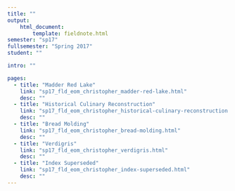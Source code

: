 ```yaml
---
title: ""
output:
    html_document:
        template: fieldnote.html
semester: "sp17"
fullsemester: "Spring 2017"
student: ""

intro: ""

pages:
  - title: "Madder Red Lake"
    link: "sp17_fld_eom_christopher_madder-red-lake.html"
    desc: ""
  - title: "Historical Culinary Reconstruction"
    link: "sp17_fld_eom_christopher_historical-culinary-reconstruction.html"
    desc: ""
  - title: "Bread Molding"
    link: "sp17_fld_eom_christopher_bread-molding.html"
    desc: ""
  - title: "Verdigris"
    link: "sp17_fld_eom_christopher_verdigris.html"
    desc: ""
  - title: "Index Superseded"
    link: "sp17_fld_eom_christopher_index-superseded.html"
    desc: ""
---
```


